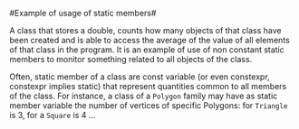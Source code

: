 #Example of usage of static members#

A class that stores a double, counts how many objects of that class
   have been created and is able to access the average of the value of
   all elements of that class in the program. It is an example of use
   of non constant static members to monitor something related to all
   objects of the class.
   
Often, static member of a class are const variable (or even constexpr,
constexpr implies static) that represent quantities common to all
members of the class.  For instance, a class of a `Polygon` family may
have as static member variable the number of vertices of specific
Polygons: for `Triangle` is 3, for a `Square` is 4 ...
